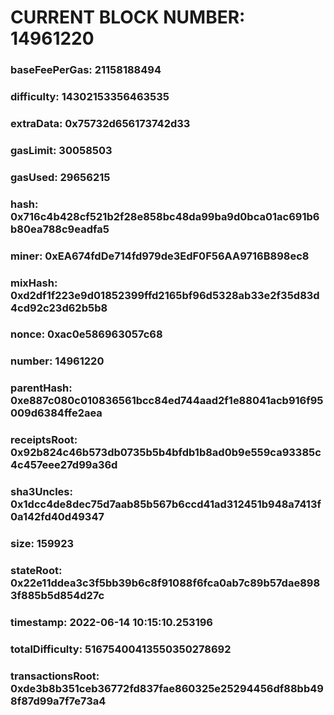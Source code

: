 # CURRENT BLOCK NUMBER: 14961220

### baseFeePerGas: 21158188494
### difficulty: 14302153356463535
### extraData: 0x75732d656173742d33
### gasLimit: 30058503
### gasUsed: 29656215
### hash: 0x716c4b428cf521b2f28e858bc48da99ba9d0bca01ac691b6b80ea788c9eadfa5
### miner: 0xEA674fdDe714fd979de3EdF0F56AA9716B898ec8
### mixHash: 0xd2df1f223e9d01852399ffd2165bf96d5328ab33e2f35d83d4cd92c23d62b5b8
### nonce: 0xac0e586963057c68
### number: 14961220
### parentHash: 0xe887c080c010836561bcc84ed744aad2f1e88041acb916f95009d6384ffe2aea
### receiptsRoot: 0x92b824c46b573db0735b5b4bfdb1b8ad0b9e559ca93385c4c457eee27d99a36d
### sha3Uncles: 0x1dcc4de8dec75d7aab85b567b6ccd41ad312451b948a7413f0a142fd40d49347
### size: 159923
### stateRoot: 0x22e11ddea3c3f5bb39b6c8f91088f6fca0ab7c89b57dae8983f885b5d854d27c
### timestamp: 2022-06-14 10:15:10.253196
### totalDifficulty: 51675400413550350278692
### transactionsRoot: 0xde3b8b351ceb36772fd837fae860325e25294456df88bb498f87d99a7f7e73a4
